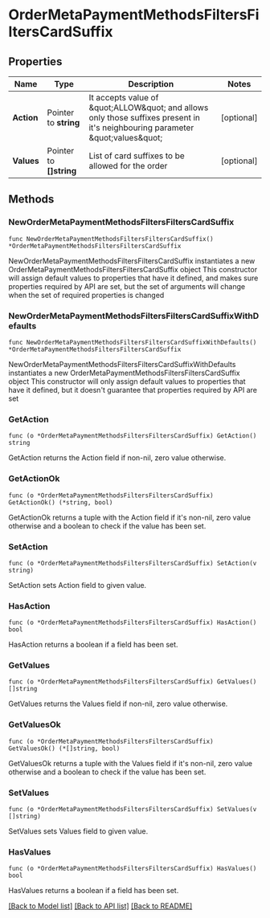 # OrderMetaPaymentMethodsFiltersFiltersCardSuffix

## Properties

Name | Type | Description | Notes
------------ | ------------- | ------------- | -------------
**Action** | Pointer to **string** | It accepts value of \&quot;ALLOW\&quot; and allows only those suffixes present in it&#39;s neighbouring parameter \&quot;values\&quot; | [optional] 
**Values** | Pointer to **[]string** | List of card suffixes to be allowed for the order | [optional] 

## Methods

### NewOrderMetaPaymentMethodsFiltersFiltersCardSuffix

`func NewOrderMetaPaymentMethodsFiltersFiltersCardSuffix() *OrderMetaPaymentMethodsFiltersFiltersCardSuffix`

NewOrderMetaPaymentMethodsFiltersFiltersCardSuffix instantiates a new OrderMetaPaymentMethodsFiltersFiltersCardSuffix object
This constructor will assign default values to properties that have it defined,
and makes sure properties required by API are set, but the set of arguments
will change when the set of required properties is changed

### NewOrderMetaPaymentMethodsFiltersFiltersCardSuffixWithDefaults

`func NewOrderMetaPaymentMethodsFiltersFiltersCardSuffixWithDefaults() *OrderMetaPaymentMethodsFiltersFiltersCardSuffix`

NewOrderMetaPaymentMethodsFiltersFiltersCardSuffixWithDefaults instantiates a new OrderMetaPaymentMethodsFiltersFiltersCardSuffix object
This constructor will only assign default values to properties that have it defined,
but it doesn't guarantee that properties required by API are set

### GetAction

`func (o *OrderMetaPaymentMethodsFiltersFiltersCardSuffix) GetAction() string`

GetAction returns the Action field if non-nil, zero value otherwise.

### GetActionOk

`func (o *OrderMetaPaymentMethodsFiltersFiltersCardSuffix) GetActionOk() (*string, bool)`

GetActionOk returns a tuple with the Action field if it's non-nil, zero value otherwise
and a boolean to check if the value has been set.

### SetAction

`func (o *OrderMetaPaymentMethodsFiltersFiltersCardSuffix) SetAction(v string)`

SetAction sets Action field to given value.

### HasAction

`func (o *OrderMetaPaymentMethodsFiltersFiltersCardSuffix) HasAction() bool`

HasAction returns a boolean if a field has been set.

### GetValues

`func (o *OrderMetaPaymentMethodsFiltersFiltersCardSuffix) GetValues() []string`

GetValues returns the Values field if non-nil, zero value otherwise.

### GetValuesOk

`func (o *OrderMetaPaymentMethodsFiltersFiltersCardSuffix) GetValuesOk() (*[]string, bool)`

GetValuesOk returns a tuple with the Values field if it's non-nil, zero value otherwise
and a boolean to check if the value has been set.

### SetValues

`func (o *OrderMetaPaymentMethodsFiltersFiltersCardSuffix) SetValues(v []string)`

SetValues sets Values field to given value.

### HasValues

`func (o *OrderMetaPaymentMethodsFiltersFiltersCardSuffix) HasValues() bool`

HasValues returns a boolean if a field has been set.


[[Back to Model list]](../README.md#documentation-for-models) [[Back to API list]](../README.md#documentation-for-api-endpoints) [[Back to README]](../README.md)


